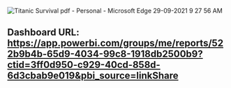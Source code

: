 ![Titanic Survival pdf - Personal - Microsoft​ Edge 29-09-2021 9 27 56 AM](https://user-images.githubusercontent.com/80699916/135201010-42f30ee4-96f7-42a6-9e42-2e607810355b.png)
## Dashboard URL: https://app.powerbi.com/groups/me/reports/522b9b4b-65d9-4034-99c8-1918db2500b9?ctid=3ff0d950-c929-40cd-858d-6d3cbab9e019&pbi_source=linkShare
